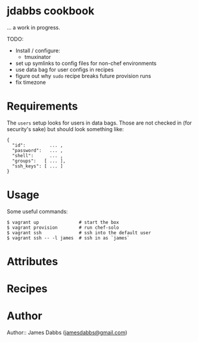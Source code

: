 # jdabbs cookbook

... a work in progress.

TODO:
* Install / configure:
  * tmuxinator
* set up symlinks to config files for non-chef environments
* use data bag for user configs in recipes
* figure out why `sudo` recipe breaks future provision runs
* fix timezone

# Requirements

The `users` setup looks for users in data bags. Those are not checked in (for security's sake)
but should look something like:

```
{
  "id":         ... ,
  "password":   ... ,
  "shell":      ... ,
  "groups":   [ ... ],
  "ssh_keys": [ ... ]
}
```

# Usage

Some useful commands:

```
$ vagrant up               # start the box
$ vagrant provision        # run chef-solo
$ vagrant ssh              # ssh into the default user
$ vagrant ssh -- -l james  # ssh in as `james`
```

# Attributes

# Recipes

# Author

Author:: James Dabbs (jamesdabbs@gmail.com)
